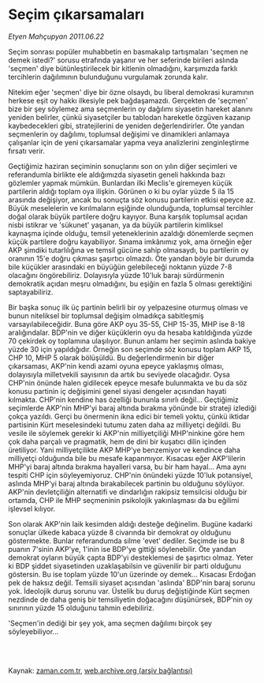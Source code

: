 # Seçim çıkarsamaları

*Etyen Mahçupyan 2011.06.22*

<td class="columnist-detail">
<p>Seçim sonrası popüler muhabbetin en basmakalıp tartışmaları 'seçmen ne demek istedi?' sorusu etrafında yaşanır ve her seferinde birileri aslında 'seçmen' diye bütünleştirilecek bir kitlenin olmadığını, karşımızda farklı tercihlerin dağılımının bulunduğunu vurgulamak zorunda kalır.</p>
<p>
<div id="haberMetinDiv">
<p>Nitekim eğer 'seçmen' diye bir özne olsaydı, bu liberal demokrasi kuramının herkese eşit oy hakkı ilkesiyle pek bağdaşamazdı. Gerçekten de 'seçmen' bize bir şey söylemez ama seçmenlerin oy dağılımı siyasetin hareket alanını yeniden belirler, çünkü siyasetçiler bu tablodan hareketle özgüven kazanıp kaybedecekleri gibi, stratejilerini de yeniden değerlendirirler. Öte yandan seçmenlerin oy dağılımı, toplumsal değişimi ve dinamikleri anlamaya çalışanlar için de yeni çıkarsamalar yapma veya analizlerini zenginleştirme fırsatı verir.
<p>Geçtiğimiz haziran seçiminin sonuçlarını son on yılın diğer seçimleri ve referandumla birlikte ele aldığımızda siyasetin geneli hakkında bazı gözlemler yapmak mümkün. Bunlardan ilki Meclis'e giremeyen küçük partilerin aldığı toplam oya ilişkin. Görünen o ki bu oylar yüzde 5 ila 15 arasında değişiyor, ancak bu sonuçta söz konusu partilerin etkisi epeyce az. Büyük meselelerin ve kırılmaların eşiğinde olunduğunda, toplumsal tercihler doğal olarak büyük partilere doğru kayıyor. Buna karşılık toplumsal açıdan nisbi istikrar ve 'sükunet' yaşanan, ya da büyük partilerin kimliksel kaynaşma içinde olduğu, temsil yeteneklerinin azaldığı dönemlerde seçmen küçük partilere doğru kayabiliyor. Sınama imkânımız yok, ama örneğin eğer AKP şimdiki tutarlılığına ve temsil gücüne sahip olmasaydı, bu partilerin oy oranının 15'e doğru çıkması şaşırtıcı olmazdı. Öte yandan böyle bir durumda bile küçükler arasındaki en büyüğün gelebileceği noktanın yüzde 7-8 olacağını öngörebiliriz. Dolayısıyla yüzde 10'luk barajı sürdürmenin demokratik açıdan meşru olmadığını, bu eşiğin en fazla 5 olması gerektiğini saptayabiliriz.
<p> Bir başka sonuç ilk üç partinin belirli bir oy yelpazesine oturmuş olması ve bunun niteliksel bir toplumsal değişim olmadıkça sabitleşmiş varsayılabileceğidir. Buna göre AKP oyu 35-55, CHP 15-35, MHP ise 8-18 aralığındalar. BDP'nin ve diğer küçüklerin oyu da hesaba katıldığında yüzde 70 çekirdek oy toplamına ulaşılıyor. Bunun anlamı her seçimin aslında bakiye yüzde 30 için yapıldığıdır. Örneğin son seçimde söz konusu toplam AKP 15, CHP 10, MHP 5 olarak bölüşüldü. Bu değerlendirmenin bir diğer çıkarsaması, AKP'nin kendi azami oyuna epeyce yaklaşmış olması, dolayısıyla milletvekili sayısının da artık bu seviyede olacağıdır. Oysa CHP'nin önünde halen gidilecek epeyce mesafe bulunmakta ve bu da söz konusu partinin iç değişimini genel siyasi dengeler açısından hayati kılmakta. CHP'nin kendine has özelliği bununla sınırlı değil... Geçtiğimiz seçimlerde AKP'nin MHP'yi baraj altında bırakma yönünde bir strateji izlediği çokça yazıldı. Gerçi bu önermenin ikna edici bir temeli yoktu, çünkü iktidar partisinin Kürt meselesindeki tutumu zaten daha az milliyetçi değildi. Bu vesile ile söylemek gerekir ki AKP'nin milliyetçiliği MHP'ninkine göre hem çok daha parçalı ve pragmatik, hem de dini bir kuşatıcı dilin içinden üretiliyor. Yani milliyetçilikte AKP MHP'ye benzemiyor ve kendince daha milliyetçi olduğunda bile bu mesafe kapanmıyor. Kısacası eğer AKP'lilerin MHP'yi baraj altında bırakma hayalleri varsa, bu bir ham hayal... Ama aynı tespiti CHP için söyleyemiyoruz. CHP'nin önündeki yüzde 10'luk potansiyel, aslında MHP'yi baraj altında bırakabilecek partinin bu olduğunu söylüyor. AKP'nin devletçiliğin alternatifi ve dindarlığın rakipsiz temsilcisi olduğu bir ortamda, CHP ile MHP seçmeninin psikolojik yakınlaşması da bu eğilimi işlevsel kılıyor.
<p>Son olarak AKP'nin laik kesimden aldığı desteğe değinelim. Bugüne kadarki sonuçlar ülkede kabaca yüzde 8 civarında bir demokrat oy olduğunu göstermekte. Bunlar referandumda silme 'evet' dediler. Seçimde ise bu 8 puanın 7'sinin AKP'ye, 1'inin ise BDP'ye gittiği söylenebilir. Öte yandan demokrat oyların büyük çapta BDP'yi desteklemesi de şaşırtıcı olmaz. Yeter ki BDP şiddet siyasetinden uzaklaşabilsin ve güvenilir bir parti olduğunu göstersin. Bu ise toplam yüzde 10'un üzerinde oy demek... Kısacası Erdoğan pek de haksız değil. Temsili siyaset açısından 'aslında' BDP'nin baraj sorunu yok. İdeolojik duruş sorunu var. Üstelik bu duruş değiştiğinde Kürt seçmen nezdinde de daha geniş bir temsiliyetin doğacağını düşünürsek, BDP'nin oy sınırının yüzde 15 olduğunu tahmin edebiliriz. 
<p>'Seçmen'in dediği bir şey yok, ama seçmen dağılımı birçok şey söyleyebiliyor... </p></p></p></p></p></div>
</p>


<p><br>
		 </br></p></td>

Kaynak: [zaman.com.tr](http://zaman.com.tr/yazar.do?yazino=1149539), [web.archive.org (arşiv bağlantısı)](http://web.archive.org/web/20110826164017/http://www.zaman.com.tr:80/yazar.do?yazino=1149539)
